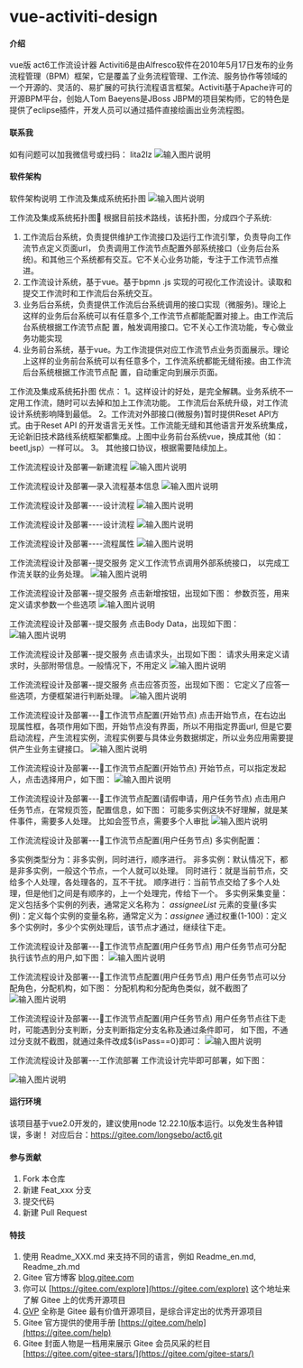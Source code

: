 # vue-activiti-design

#### 介绍
vue版 act6工作流设计器
Activiti6是由Alfresco软件在2010年5月17日发布的业务流程管理（BPM）框架，它是覆盖了业务流程管理、工作流、服务协作等领域的一个开源的、灵活的、易扩展的可执行流程语言框架。Activiti基于Apache许可的开源BPM平台，创始人Tom Baeyens是JBoss JBPM的项目架构师，它的特色是提供了eclipse插件，开发人员可以通过插件直接绘画出业务流程图。
#### 联系我
如有问题可以加我微信号或扫码：
lita2lz
![输入图片说明](static/%E5%BE%AE%E4%BF%A1%E5%9B%BE%E7%89%87_20240324174304.jpg)
#### 软件架构
软件架构说明
工作流及集成系统拓扑图
![输入图片说明](https://foruda.gitee.com/images/1668574544651317945/59d4a911_56927.png "屏幕截图")


工作流及集成系统拓扑图
根据目前技术路线，该拓扑图，分成四个子系统:
  
1.  工作流后台系统，负责提供维护工作流接口及运行工作流引擎，负责导向工作流节点定义页面url，
     负责调用工作流节点配置外部系统接口（业务后台系统)。和其他三个系统都有交互。它不关心业务功能，专注于工作流节点推进。
2.  工作流设计系统，基于vue。基于bpmn .js 实现的可视化工作流设计。读取和提交工作流时和工作流后台系统交互。
3.  业务后台系统，负责提供工作流后台系统调用的接口实现（微服务)。理论上这样的业务后台系统可以有任意多个,工作流节点都能配置对接上。由工作流后台系统根据工作流节点配
    置，触发调用接口。它不关心工作流功能，专心做业务功能实现
4.  业务前台系统，基于vue。为工作流提供对应工作流节点业务页面展示。理论上这样的业务前台系统可以有任意多个，工作流系统都能无缝衔接。由工作流后台系统根据工作流节点配
    置，自动重定向到展示页面。

工作流及集成系统拓扑图
优点：
   1。这样设计的好处，是完全解耦。业务系统不一定用工作流，随时可以去掉和加上工作流功能。
         工作流后台系统升级，对工作流设计系统影响降到最低。
   2。工作流对外部接口(微服务)暂时提供Reset API方式。由于Reset API  的开发语言无关性。工作流能无缝和其他语言开发系统集成，无论新旧技术路线系统框架都集成。上图中业务前台系统vue，换成其他（如：beetl,jsp）一样可以。
  3。 其他接口协议，根据需要陆续加上。

工作流流程设计及部署—新建流程
![输入图片说明](static/image.png)

工作流流程设计及部署—录入流程基本信息
![输入图片说明](static/baseinfoimage.png)

工作流流程设计及部署----设计流程
![输入图片说明](static/designimage.png)

工作流流程设计及部署----设计流程
![输入图片说明](static/design2image.png)

工作流流程设计及部署----流程属性
![输入图片说明](static/processpropimage.png)

工作流流程设计及部署--提交服务
定义工作流节点调用外部系统接口， 以完成工作流关联的业务处理。
![输入图片说明](static/commitserviceimage.png)

工作流流程设计及部署--提交服务
点击新增按钮，出现如下图：
参数页签，用来定义请求参数一个些选项
![输入图片说明](static/commitserviceconfimage.png)

工作流流程设计及部署--提交服务
点击Body Data，出现如下图：
![输入图片说明](static/git/commitservice3image.png)

工作流流程设计及部署--提交服务
点击请求头，出现如下图：
请求头用来定义请求时，头部附带信息。一般情况下，不用定义
![输入图片说明](static/git/commitservice4image.png)

工作流流程设计及部署--提交服务
点击应答页签，出现如下图：
它定义了应答一些选项，方便框架进行判断处理。
![输入图片说明](static/git/commitservice5image.png)

工作流流程设计及部署---工作流节点配置(开始节点)
点击开始节点，在右边出现属性框，各项作用如下图，开始节点没有界面，所以不用指定界面url,
但是它要启动流程，产生流程实例，流程实例要与具体业务数据绑定，所以业务应用需要提供产生业务主键接口。
![输入图片说明](static/git/startnode1image.png)

工作流流程设计及部署---工作流节点配置(开始节点)
开始节点，可以指定发起人，点击选择用户，如下图：
![输入图片说明](static/git/startnode3image.png)

工作流流程设计及部署---工作流节点配置(请假申请，用户任务节点)
点击用户任务节点，在常规页签，配置信息，如下图：
可能多实例这块不好理解，就是某件事件，需要多人处理。
比如会签节点，需要多个人审批
![输入图片说明](static/git/startnode2image.png)

工作流流程设计及部署---工作流节点配置(用户任务节点)
多实例配置：

 多实例类型分为：非多实例，同时进行，顺序进行。
非多实例：默认情况下，都是非多实例，一般这个节点，一个人就可以处理。
同时进行：就是当前节点，交给多个人处理，各处理各的，互不干扰。
顺序进行：当前节点交给了多个人处理，但是他们之间是有顺序的，上一个处理完，传给下一个。
多实例采集变量：定义包括多个实例的列表，通常定义名称为： _assigneeList_
元素的变量(多实例)：定义每个实例的变量名称，通常定义为：_assignee_
通过权重(1-100)：定义多个实例时，多少个实例处理后，该节点才通过，继续往下走。

工作流流程设计及部署---工作流节点配置(用户任务节点)
用户任务节点可分配执行该节点的用户,如下图：
![输入图片说明](static/git/usertasknode1image.png)

工作流流程设计及部署---工作流节点配置(用户任务节点)
用户任务节点可以分配角色，分配机构，如下图：
分配机构和分配角色类似，就不截图了
![输入图片说明](static/git/usertasknode2image.png)

工作流流程设计及部署---工作流节点配置(用户任务节点)
用户任务节点往下走时，可能遇到分支判断，分支判断指定分支名称及通过条件即可，
如下图，不通过分支就不截图，就通过条件改成${isPass==0}即可：
![输入图片说明](static/git/usertasknode4image.png)

工作流流程设计及部署---工作流部署
工作流设计完毕即可部署，如下图：

![输入图片说明](static/git/workflowdeployimage.png)
#### 运行环境
 该项目基于vue2.0开发的，建议使用node 12.22.10版本运行。以免发生各种错误，多谢！
 对应后台：https://gitee.com/longsebo/act6.git
#### 参与贡献

1.  Fork 本仓库
2.  新建 Feat_xxx 分支
3.  提交代码
4.  新建 Pull Request


#### 特技

1.  使用 Readme\_XXX.md 来支持不同的语言，例如 Readme\_en.md, Readme\_zh.md
2.  Gitee 官方博客 [blog.gitee.com](https://blog.gitee.com)
3.  你可以 [https://gitee.com/explore](https://gitee.com/explore) 这个地址来了解 Gitee 上的优秀开源项目
4.  [GVP](https://gitee.com/gvp) 全称是 Gitee 最有价值开源项目，是综合评定出的优秀开源项目
5.  Gitee 官方提供的使用手册 [https://gitee.com/help](https://gitee.com/help)
6.  Gitee 封面人物是一档用来展示 Gitee 会员风采的栏目 [https://gitee.com/gitee-stars/](https://gitee.com/gitee-stars/)
